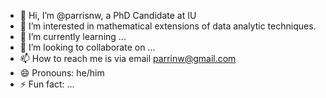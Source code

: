 - 👋 Hi, I’m @parrisnw, a PhD Candidate at IU
- 👀 I’m interested in mathematical extensions of data analytic techniques.
- 🌱 I’m currently learning ...
- 💞️ I’m looking to collaborate on ...
- 📫 How to reach me is via email parrinw@gmail.com
- 😄 Pronouns: he/him
- ⚡ Fun fact: ...
